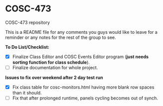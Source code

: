 # COSC-473
COSC-473 repository

This is a README file for any comments you guys would like to leave for a reminder or any notes for the rest of the group to see.

**To Do List/Checklist:**

- [x] Finalize Class Editor and COSC Events Editor program (**just needs sorting function for class schedule**).
- [ ] Finalize documentation for whole project.

**Issues to fix over weekend after 2 day test run**
- [x] Fix class table for cosc-monitors.html having more blank row spaces than it should.
- [ ] Fix that after prolonged runtime, panels cycling becomes out of synch.
